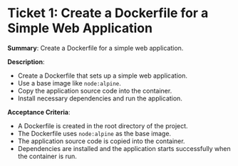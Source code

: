 # Ticket 1: Create a Dockerfile for a Simple Web Application

**Summary**: Create a Dockerfile for a simple web application.

**Description**:
- Create a Dockerfile that sets up a simple web application.
- Use a base image like `node:alpine`.
- Copy the application source code into the container.
- Install necessary dependencies and run the application.

**Acceptance Criteria**:
- A Dockerfile is created in the root directory of the project.
- The Dockerfile uses `node:alpine` as the base image.
- The application source code is copied into the container.
- Dependencies are installed and the application starts successfully when the container is run.